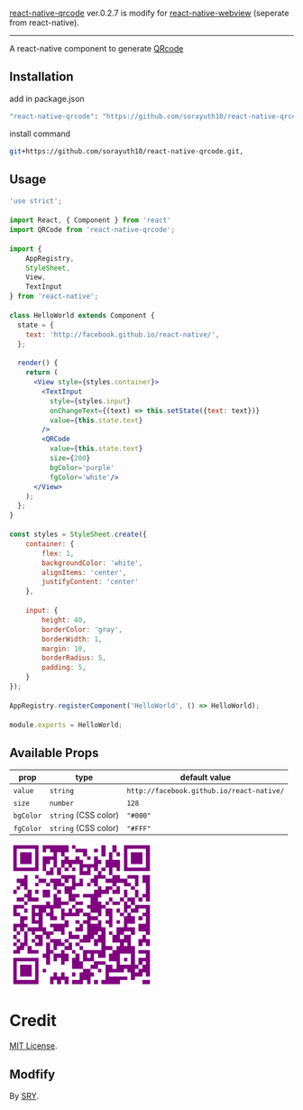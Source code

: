 [react-native-qrcode](https://www.npmjs.com/package/react-native-qrcode) ver.0.2.7 is modify for [react-native-webview](https://www.npmjs.com/package/react-native-webview) (seperate from react-native).

---
A react-native component to generate [QRcode](http://en.wikipedia.org/wiki/QR_code)

## Installation
add in package.json
```sh
"react-native-qrcode": "https://github.com/sorayuth10/react-native-qrcode.git",
```
install command
```sh
git+https://github.com/sorayuth10/react-native-qrcode.git,
```
## Usage
```jsx
'use strict';

import React, { Component } from 'react'
import QRCode from 'react-native-qrcode';

import {
    AppRegistry,
    StyleSheet,
    View,
    TextInput
} from 'react-native';

class HelloWorld extends Component {
  state = {
    text: 'http://facebook.github.io/react-native/',
  };

  render() {
    return (
      <View style={styles.container}>
        <TextInput
          style={styles.input}
          onChangeText={(text) => this.setState({text: text})}
          value={this.state.text}
        />
        <QRCode
          value={this.state.text}
          size={200}
          bgColor='purple'
          fgColor='white'/>
      </View>
    );
  };
}

const styles = StyleSheet.create({
    container: {
        flex: 1,
        backgroundColor: 'white',
        alignItems: 'center',
        justifyContent: 'center'
    },

    input: {
        height: 40,
        borderColor: 'gray',
        borderWidth: 1,
        margin: 10,
        borderRadius: 5,
        padding: 5,
    }
});

AppRegistry.registerComponent('HelloWorld', () => HelloWorld);

module.exports = HelloWorld;
```
## Available Props

prop      | type                 | default value
----------|----------------------|--------------
`value`   | `string`             | `http://facebook.github.io/react-native/`
`size`    | `number`             | `128`
`bgColor` | `string` (CSS color) | `"#000"`
`fgColor` | `string` (CSS color) | `"#FFF"`

<img src='qrcode.png' height = '256' width = '256'/>

# Credit

[MIT License](https://github.com/cssivision/react-native-qrcode/blob/master/LICENSE).

## Modfify

By [SRY](https://github.com/sorayuth10/).
